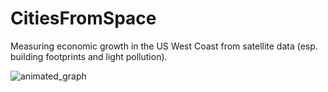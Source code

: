 # CitiesFromSpace

Measuring economic growth in the US West Coast from satellite data (esp. building footprints and light pollution).


![animated_graph](https://user-images.githubusercontent.com/44818158/50318740-f33d2200-0477-11e9-8419-be742a91680b.gif)
